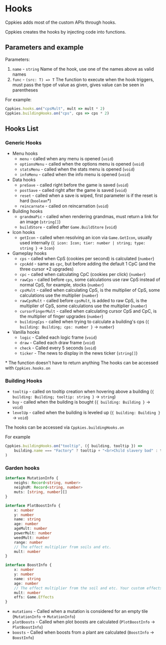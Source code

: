 # Hooks

Cppkies adds most of the custom APIs through hooks.

Cppkies creates the hooks by injecting code into functions.

## Parameters and example

Parameters:

1. `name` - `string` Name of the hook, use one of the names above as valid names
2. `func` - `(src: T) => T` The function to execute when the hook triggers, must pass the type of value as given, gives value can be seen in parentheses

For example:

```ts
Cppkies.hooks.on("cpsMult", mult => mult * 2)
Cppkies.buildingHooks.on("cps", cps => cps * 2)
```

## Hooks List

### Generic Hooks

- Menu hooks
  - `menu` - called when any menu is opened (`void`)
  - `optionsMenu` - called when the options menu is opened (`void`)
  - `statsMenu` - called when the stats menu is opened (`void`)
  - `infoMenu` - called when the info menu is opened (`void`)
- Data hooks
  - `preSave` - called right before the game is saved (`void`)
  - `postSave` - called right after the game is saved (`void`)
  - `reset` - called when a save is wiped, first parameter is if the reset is hard (`boolean`\*)
  - `reincarnate` - called on reincarnation (`void`)
- Building hooks
  - `grandmaPic` - called when rendering grandmas, must return a link for an image (`string[]`)
  - `buildStore` - called after `Game.BuildStore` (`void`)
- Icon hooks
  - `getIcon` - called when resolving an icon via `Game.GetIcon`, usually used internally (`{ icon: Icon; tier: number | string; type: string }` -> `Icon`)
- Gameplay hooks
  - `cps` - called when CpS (cookies per second) is calculated (`number`)
  - `cpcAdd` - same as `cpc`, but before adding the default 1 CpC (and the three cursor \*2 upgrades)
  - `cpc` - called when calculating CpC (cookies per click) (`number`)
  - `rawCps` - called before `cps`, some calculations use raw CpS instead of normal CpS, for example, stocks (`number`)
  - `cpsMult` - called when calculating CpS, is the multiplier of CpS, some calculations use the multiplier (`number`)
  - `rawCpsMult` - called before `cpsMult`, is added to raw CpS, is the multiplier of CpS, some calculations use the multiplier (`number`)
  - `cursorFingerMult` - called when calculating cursor CpS and CpC, is the multiplier of finger upgrades (`number`)
  - `buildingCps` - called when trying to calculate a building's cps (`{ building: Building; cps: number }` -> `number`)
- Vanilla hooks
  - `logic` - Called each logic frame (`void`)
  - `draw` - Called each draw frame (`void`)
  - `check` - Called every 5 seconds (`void`)
  - `ticker` - The news to display in the news ticker (`string[]`)

\* The function doesn't have to return anything
The hooks can be accessed with `Cppkies.hooks.on`

### Building Hooks

- `tooltip` - called on tooltip creation when hovering above a building (`{ building: Building; tooltip: string }` -> `string`)
- `buy` - called when the building is bought (`{ building: Building }` -> `void`)
- `levelUp` - called when the building is leveled up (`{ building: Building }` -> `void`)

The hooks can be accessed via `Cppkies.buildingHooks.on`

For example

```ts
Cppkies.buildingHooks.on("tooltip", ({ building, tooltip }) =>
	building.name === "Factory" ? tooltip + "<br>Child slavery bad" : tooltip
)
```

### Garden hooks

```ts
interface MutationInfo {
	neighs: Record<string, number>
	neighsM: Record<string, number>
	muts: [string, number][]
}

interface PlotBoostInfo {
	x: number
	y: number
	name: string
	age: number
	ageMult: number
	powerMult: number
	weedMult: number
	range: number
	// The effect multiplier from soils and etc.
	mult: number
}

interface BoostInfo {
	x: number
	y: number
	name: string
	age: number
	// The effect multiplier from the soil and etc. Your custom effects should be multiplied by `mult`
	mult: number
	effs: Game.Effects
}
```

- `mutations` - Called when a mutation is considered for an empty tile (`MutationInfo` -> `MutationInfo`)
- `plotBoosts` - Called when plot boosts are calculated (`PlotBoostInfo` -> `PlotBoostInfo`)
- `boosts` - Called when boosts from a plant are calculated (`BoostInfo` -> `BoostInfo`)
